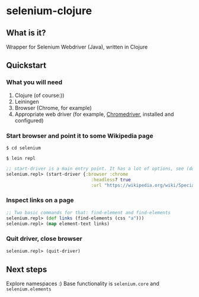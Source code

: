 # selenium-clojure

## What is it?
Wrapper for Selenium Webdriver (Java), written in Clojure

## Quickstart

### What you will need
1. Clojure (of course:))
2. Leiningen
3. Browser (Chrome, for example)
4. Appropriate web driver (for example, [Chromedriver](https://chromedriver.chromium.org/), installed and configured)

### Start browser and point it to some Wikipedia page
`$ cd selenium`

`$ lein repl`

```clojure
;; start-driver is a main entry point. It has a lot of options, see (doc start-driver)
selenium.repl> (start-driver {:browser :chrome
                                :headless? true
                                :url "https://wikipedia.org/wiki/Special:Random"})
```
### Inspect links on a page
```clojure
;; Two basic commands for that: find-element and find-elements
selenium.repl> (def links (find-elements (css "a")))
selenium.repl> (map element-text links)
```

### Quit driver, close browser
```clojure
selenium.repl> (quit-driver)
```

## Next steps
Explore namespaces :)
Base functionality is `selenium.core` and `selenium.elements`
